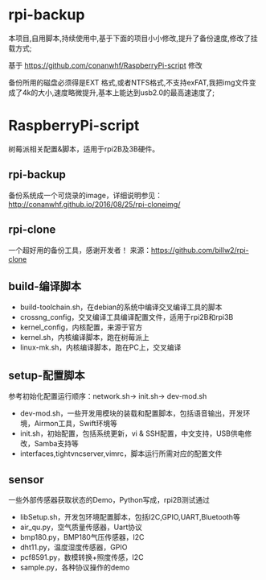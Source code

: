 # rpi-backup
本项目,自用脚本,持续使用中,基于下面的项目小小修改,提升了备份速度,修改了挂载方式;

基于 https://github.com/conanwhf/RaspberryPi-script 修改


备份所用的磁盘必须得是EXT 格式,或者NTFS格式,不支持exFAT,我把img文件变成了4k的大小,速度略微提升,基本上能达到usb2.0的最高速速度了;


# RaspberryPi-script
树莓派相关配置&脚本，适用于rpi2B及3B硬件。

## rpi-backup
备份系统成一个可烧录的image，详细说明参见：http://conanwhf.github.io/2016/08/25/rpi-cloneimg/


## rpi-clone
一个超好用的备份工具，感谢开发者！
来源：https://github.com/billw2/rpi-clone

## build-编译脚本
- build-toolchain.sh，在debian的系统中编译交叉编译工具的脚本
- crossng_config，交叉编译工具编译配置文件，适用于rpi2B和rpi3B
- kernel_config，内核配置，来源于官方
- kernel.sh，内核编译脚本，跑在树莓派上
- linux-mk.sh，内核编译脚本，跑在PC上，交叉编译

## setup-配置脚本
参考初始化配置运行顺序：network.sh-> init.sh-> dev-mod.sh
- dev-mod.sh，一些开发用模块的装载和配置脚本，包括语音输出，开发环境，Airmon工具，Swift环境等
- init.sh，初始配置，包括系统更新，vi & SSH配置，中文支持，USB供电修改，Samba支持等
- interfaces,tightvncserver,vimrc，脚本运行所需对应的配置文件

## sensor
一些外部传感器获取状态的Demo，Python写成，rpi2B测试通过
- libSetup.sh，开发包环境配置脚本，包括I2C,GPIO,UART,Bluetooth等
- air_qu.py，空气质量传感器，Uart协议
- bmp180.py，BMP180气压传感器，I2C
- dht11.py，温度湿度传感器，GPIO
- pcf8591.py，数模转换+照度传感，I2C
- sample.py，各种协议操作的demo
